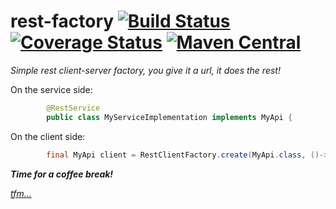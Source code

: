 # rest-factory [![Build Status](https://travis-ci.org/tcurrie/rest-factory.svg?branch=master)](https://travis-ci.org/tcurrie/rest-factory) [![Coverage Status](https://coveralls.io/repos/github/tcurrie/rest-factory/badge.svg?branch=master)](https://coveralls.io/github/tcurrie/rest-factory?branch=master) [![Maven Central](https://maven-badges.herokuapp.com/maven-central/com.github.tcurrie/rest.factory/badge.svg)](https://maven-badges.herokuapp.com/maven-central/com.github.tcurrie/rest.factory)

_Simple rest client-server factory, you give it a url, it does the rest!_

On the service side:
```java
        @RestService
        public class MyServiceImplementation implements MyApi {
```
On the client side:
```java
        final MyApi client = RestClientFactory.create(MyApi.class, ()->url);
```
**_Time for a coffee break!_**

_[tfm...](https://github.com/tcurrie/rest-factory/wiki)_
